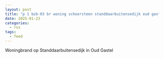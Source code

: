 ```yaml
---
layout: post
title: "p 1 bzb-03 br woning schoorsteen standdaarbuitensedijk oud gastel 203093 201231"
date: 2025-01-23
categories: 
  - rss
tags: 
  - feed
---
```


Woningbrand op Standdaarbuitensedijk in Oud Gastel
